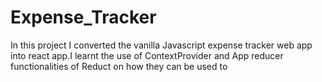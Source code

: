 # Expense_Tracker
In this project I converted the vanilla Javascript expense tracker web app into react app.I learnt the use of ContextProvider and App reducer functionalities of Reduct on how they can be used to 

